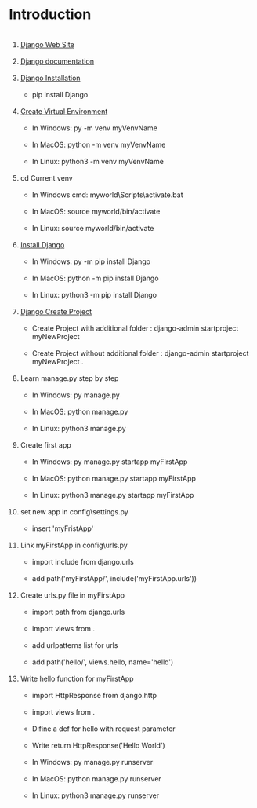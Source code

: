 # Introduction

<ol>
  <br><li><a href="https://www.djangoproject.com/">Django Web Site</a></li>
  <br><li><a href="https://docs.djangoproject.com/en/4.1/">Django documentation</a></li>
  <br><li><a href="https://www.djangoproject.com/download/">Django Installation</a>
    <ul>
     <br><li>pip install Django</li>
    </ul>
  </li>
  <br><li><a href="https://www.w3schools.com/django/django_create_virtual_environment.php">Create Virtual Environment</a>
    <ul>
     <br><li>In Windows: py -m venv myVenvName</li>
     <br><li>In MacOS: python -m venv myVenvName</li>
     <br><li>In Linux: python3 -m venv myVenvName</li>
    </ul>
  </li>
  <br><li>cd Current venv
    <ul>
     <br><li>In Windows cmd: myworld\Scripts\activate.bat</li>
     <br><li>In MacOS: source myworld/bin/activate</li>
     <br><li>In Linux: source myworld/bin/activate</li>
    </ul>
  </li>
  <br><li><a href="https://www.w3schools.com/django/django_install_django.php">Install Django</a>
    <ul>
     <br><li>In Windows: py -m pip install Django</li>
     <br><li>In MacOS: python -m pip install Django</li>
     <br><li>In Linux: python3 -m pip install Django</li>
    </ul>
  </li>
  <br><li><a href="https://www.w3schools.com/django/django_create_project.php">Django Create Project</a>
    <ul>
     <br><li>Create Project with additional folder : django-admin startproject myNewProject</li>
     <br><li>Create Project without additional folder : django-admin startproject myNewProject .</li>
    </ul>
  </li>
  <br><li>Learn manage.py step by step
    <ul>
     <br><li>In Windows: py manage.py</li>
     <br><li>In MacOS: python manage.py</li>
     <br><li>In Linux: python3 manage.py</li>
    </ul>
  </li>
  <br><li>Create first app
    <ul>
     <br><li>In Windows: py manage.py startapp myFirstApp</li>
     <br><li>In MacOS: python manage.py startapp myFirstApp</li>
     <br><li>In Linux: python3 manage.py startapp myFirstApp</li>
    </ul>
  </li>
  <br><li>set new app in config\settings.py
    <ul>
     <br><li>insert 'myFristApp'</li>
    </ul>
  </li>
  <br><li>Link myFirstApp in config\urls.py
    <ul>
     <br><li>import include from django.urls</li>
     <br><li>add path('myFirstApp/', include('myFirstApp.urls'))</li>
    </ul>
  </li>
  <br><li>Create urls.py file in myFirstApp
    <ul>
     <br><li>import path from django.urls</li>
     <br><li>import views from .</li>
     <br><li>add urlpatterns list for urls</li>
     <br><li>add path('hello/', views.hello, name='hello')</li>
    </ul>
  </li>
  <br><li>Write hello function for myFirstApp
    <ul>
     <br><li>import HttpResponse from django.http</li>
     <br><li>import views from .</li>
     <br><li>Difine a def for hello with request parameter</li>
     <br><li>Write return HttpResponse('Hello World')</li>
     <br><li>In Windows: py manage.py runserver</li>
     <br><li>In MacOS: python manage.py runserver</li>
     <br><li>In Linux: python3 manage.py runserver</li>
    </ul>
  </li>
</ol>
